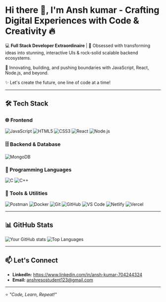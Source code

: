# Hi there 👋, I'm Ansh kumar - Crafting Digital Experiences with Code & Creativity 🔥

💻 **Full Stack Developer Extraordinaire** | 🚀 Obsessed with transforming ideas into stunning, interactive UIs & rock-solid scalable backend ecosystems.

🌟 Innovating, building, and pushing boundaries with JavaScript, React, Node.js, and beyond.

✨ Let's create the future, one line of code at a time!

---

## 🛠 Tech Stack

### 🌐 Frontend
![JavaScript](https://img.shields.io/badge/-JavaScript-000?style=for-the-badge&logo=javascript)
![HTML5](https://img.shields.io/badge/-HTML5-000?style=for-the-badge&logo=html5)
![CSS3](https://img.shields.io/badge/-CSS3-000?style=for-the-badge&logo=css3)
![React](https://img.shields.io/badge/-React-000?style=for-the-badge&logo=react)
![Node.js](https://img.shields.io/badge/-Node.js-000?style=for-the-badge&logo=node.js)

### 🗄 Backend & Database
![MongoDB](https://img.shields.io/badge/-MongoDB-000?style=for-the-badge&logo=mongodb)

### 💾 Programming Languages
![C](https://img.shields.io/badge/-C-000?style=for-the-badge&logo=c)
![C++](https://img.shields.io/badge/-C++-000?style=for-the-badge&logo=c%2b%2b)

### 🔧 Tools & Utilities
![Postman](https://img.shields.io/badge/-Postman-000?style=for-the-badge&logo=postman)
![Docker](https://img.shields.io/badge/-Docker-000?style=for-the-badge&logo=docker)
![Git](https://img.shields.io/badge/-Git-000?style=for-the-badge&logo=git)
![GitHub](https://img.shields.io/badge/-GitHub-000?style=for-the-badge&logo=github)
![VS Code](https://img.shields.io/badge/-VS%20Code-000?style=for-the-badge&logo=visualstudiocode)
![Netlify](https://img.shields.io/badge/-Netlify-000?style=for-the-badge&logo=netlify)
![Vercel](https://img.shields.io/badge/-Vercel-000?style=for-the-badge&logo=vercel)

---

## 📊 GitHub Stats

![Your GitHub stats](https://github-readme-stats.vercel.app/api?username=Ansh0506&show_icons=true&theme=tokyonight)
![Top Languages](https://github-readme-stats.vercel.app/api/top-langs/?username=Ansh0506&layout=compact&theme=tokyonight)

---

## 📫 Let's Connect
- **LinkedIn:** https://www.linkedin.com/in/ansh-kumar-704244324
- **Email:** anshresostudent123@gmail.com

---

⭐ _"Code, Learn, Repeat!"_
